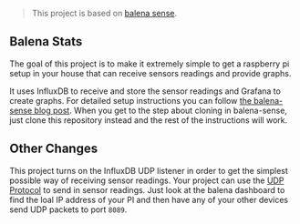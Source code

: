 > This project is based on [balena sense](https://github.com/balena-io-projects/balena-sense).

## Balena Stats

The goal of this project is to make it extremely simple to get a raspberry pi setup in your house that can receive sensors readings and provide graphs.

It uses InfluxDB to receive and store the sensor readings and Grafana to create graphs.
For detailed setup instructions you can follow [the balena-sense blog post](https://www.balena.io/blog/build-an-environment-and-air-quality-monitor-with-raspberry-pi/#settinguptheraspberrypi).
When you get to the step about cloning in balena-sense, just clone this repository instead and the rest of the instructions will work.

## Other Changes

This project turns on the InfluxDB UDP listener in order to get the simplest possible way of receiving sensor readings.
Your project can use the [UDP Protocol](https://docs.influxdata.com/influxdb/v1.7/supported_protocols/udp/) to send in sensor readings.
Just look at the balena dashboard to find the loal IP address of your PI and then have any of your other devices send UDP packets to port `8089`.
